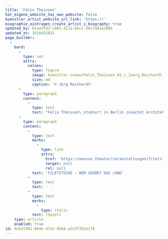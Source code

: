 ```yaml
---
title: 'Felix Theissen'
hat_eigene_website_has_own_website: false
kuenstler_artist_website_url_link: 'https://'
biographie_eintragen_create_artist_s_biography: true
updated_by: b1a43fd3-c865-4122-b6cc-50cfa81a1985
updated_at: 1616452821
page_builder:
  -
    bard:
      -
        type: set
        attrs:
          values:
            type: figure
            image: kuenstler-innen/Felix_Theissen_01_c_Joerg_Reichardt.jpg
            size: md
            caption: '© Jörg Reichardt'
      -
        type: paragraph
        content:
          -
            type: text
            text: "Felix Theissen\_studiert in Berlin zunächst Architektur und wechselt dann in den Schauspielstudiengang des Konservatoriums in Wien. Es folgen Engagements an verschiedenen Theatern, intensive Jahre Improvisationstheater und Arbeiten für Fernsehen und Kino. Er ist Co-Autor eines Kinofilms, Schauspieldozent an der HfM Hanns Eisler, arbeitet als freier Schauspieler in Berlin und ist u.a. im Solo \"Caveman\" zu sehen."
      -
        type: paragraph
        content:
          -
            type: text
            marks:
              -
                type: link
                attrs:
                  href: 'https://monsun.theater/veranstaltungen/filetstuecke'
                  target: null
                  rel: null
            text: 'FILETSTÜCKE – WEM GEHÖRT DAS LAND'
          -
            type: text
            text: ' '
          -
            type: text
            marks:
              -
                type: italic
            text: (Spiel)
    type: article
    enabled: true
id: 6cb23301-864e-47e2-85b8-a313f352e178
---
```

